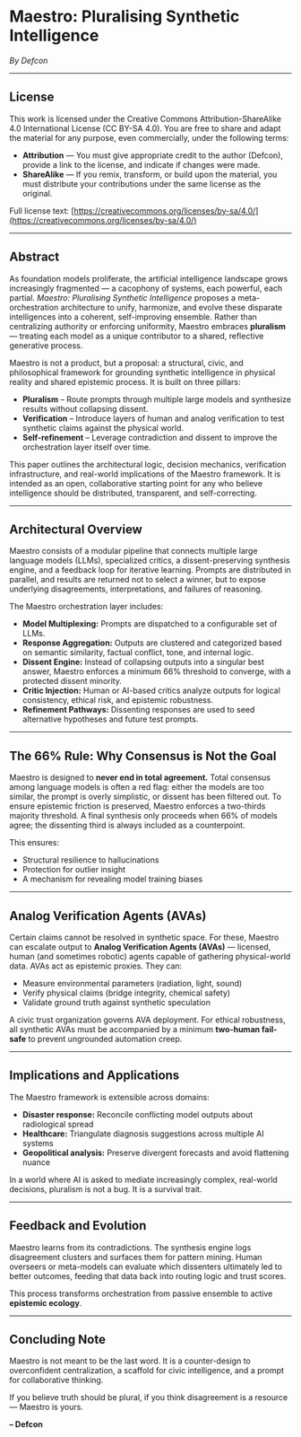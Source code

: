 # Maestro: Pluralising Synthetic Intelligence

*By Defcon*

---

## License

This work is licensed under the Creative Commons Attribution-ShareAlike 4.0 International License (CC BY-SA 4.0). You are free to share and adapt the material for any purpose, even commercially, under the following terms:

* **Attribution** — You must give appropriate credit to the author (Defcon), provide a link to the license, and indicate if changes were made.
* **ShareAlike** — If you remix, transform, or build upon the material, you must distribute your contributions under the same license as the original.

Full license text: [https://creativecommons.org/licenses/by-sa/4.0/](https://creativecommons.org/licenses/by-sa/4.0/)

---

## Abstract

As foundation models proliferate, the artificial intelligence landscape grows increasingly fragmented — a cacophony of systems, each powerful, each partial. *Maestro: Pluralising Synthetic Intelligence* proposes a meta-orchestration architecture to unify, harmonize, and evolve these disparate intelligences into a coherent, self-improving ensemble. Rather than centralizing authority or enforcing uniformity, Maestro embraces **pluralism** — treating each model as a unique contributor to a shared, reflective generative process.

Maestro is not a product, but a proposal: a structural, civic, and philosophical framework for grounding synthetic intelligence in physical reality and shared epistemic process. It is built on three pillars:

* **Pluralism** – Route prompts through multiple large models and synthesize results without collapsing dissent.
* **Verification** – Introduce layers of human and analog verification to test synthetic claims against the physical world.
* **Self-refinement** – Leverage contradiction and dissent to improve the orchestration layer itself over time.

This paper outlines the architectural logic, decision mechanics, verification infrastructure, and real-world implications of the Maestro framework. It is intended as an open, collaborative starting point for any who believe intelligence should be distributed, transparent, and self-correcting.

---

## Architectural Overview

Maestro consists of a modular pipeline that connects multiple large language models (LLMs), specialized critics, a dissent-preserving synthesis engine, and a feedback loop for iterative learning. Prompts are distributed in parallel, and results are returned not to select a winner, but to expose underlying disagreements, interpretations, and failures of reasoning.

The Maestro orchestration layer includes:

* **Model Multiplexing:** Prompts are dispatched to a configurable set of LLMs.
* **Response Aggregation:** Outputs are clustered and categorized based on semantic similarity, factual conflict, tone, and internal logic.
* **Dissent Engine:** Instead of collapsing outputs into a singular best answer, Maestro enforces a minimum 66% threshold to converge, with a protected dissent minority.
* **Critic Injection:** Human or AI-based critics analyze outputs for logical consistency, ethical risk, and epistemic robustness.
* **Refinement Pathways:** Dissenting responses are used to seed alternative hypotheses and future test prompts.

---

## The 66% Rule: Why Consensus is Not the Goal

Maestro is designed to **never end in total agreement.** Total consensus among language models is often a red flag: either the models are too similar, the prompt is overly simplistic, or dissent has been filtered out. To ensure epistemic friction is preserved, Maestro enforces a two-thirds majority threshold. A final synthesis only proceeds when 66% of models agree; the dissenting third is always included as a counterpoint.

This ensures:

* Structural resilience to hallucinations
* Protection for outlier insight
* A mechanism for revealing model training biases

---

## Analog Verification Agents (AVAs)

Certain claims cannot be resolved in synthetic space. For these, Maestro can escalate output to **Analog Verification Agents (AVAs)** — licensed, human (and sometimes robotic) agents capable of gathering physical-world data. AVAs act as epistemic proxies. They can:

* Measure environmental parameters (radiation, light, sound)
* Verify physical claims (bridge integrity, chemical safety)
* Validate ground truth against synthetic speculation

A civic trust organization governs AVA deployment. For ethical robustness, all synthetic AVAs must be accompanied by a minimum **two-human fail-safe** to prevent ungrounded automation creep.

---

## Implications and Applications

The Maestro framework is extensible across domains:

* **Disaster response:** Reconcile conflicting model outputs about radiological spread
* **Healthcare:** Triangulate diagnosis suggestions across multiple AI systems
* **Geopolitical analysis:** Preserve divergent forecasts and avoid flattening nuance

In a world where AI is asked to mediate increasingly complex, real-world decisions, pluralism is not a bug. It is a survival trait.

---

## Feedback and Evolution

Maestro learns from its contradictions. The synthesis engine logs disagreement clusters and surfaces them for pattern mining. Human overseers or meta-models can evaluate which dissenters ultimately led to better outcomes, feeding that data back into routing logic and trust scores.

This process transforms orchestration from passive ensemble to active **epistemic ecology**.

---

## Concluding Note

Maestro is not meant to be the last word. It is a counter-design to overconfident centralization, a scaffold for civic intelligence, and a prompt for collaborative thinking.

If you believe truth should be plural, if you think disagreement is a resource — Maestro is yours.

**– Defcon**
